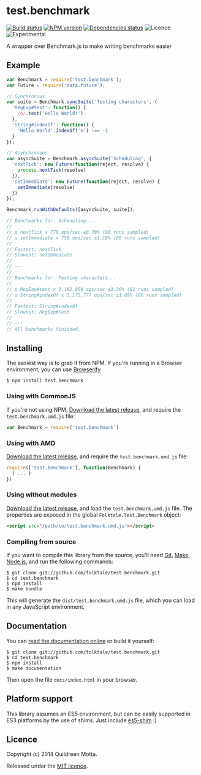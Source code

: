 test.benchmark
==============

[![Build status](https://img.shields.io/travis/folktale/test.benchmark/master.svg?style=flat)](https://travis-ci.org/folktale/test.benchmark)
[![NPM version](https://img.shields.io/npm/v/test.benchmark.svg?style=flat)](https://npmjs.org/package/test.benchmark)
[![Dependencies status](https://img.shields.io/david/folktale/test.benchmark.svg?style=flat)](https://david-dm.org/folktale/test.benchmark)
![Licence](https://img.shields.io/npm/l/test.benchmark.svg?style=flat&label=licence)
![Experimental](https://img.shields.io/badge/stability-experimental-orange.svg?style=flat)


A wrapper over Benchmark.js to make writing benchmarks easier


## Example

```js
var Benchmark = require('test.benchmark');
var Future = require('data.future');

// Synchronous
var suite = Benchmark.syncSuite('Testing characters', {
  'RegExp#test': function() {
    /o/.test('Hello World!')
  },
  'String#indexOf': function() {
    'Hello World'.indexOf('o') !== -1
  }
});

// Asynchronous
var asyncSuite = Benchmark.asyncSuite('Scheduling', {
  'nextTick': new Future(function(reject, resolve) {
    process.nextTick(resolve)
  }),
  'setImmediate': new Future(function(reject, resolve) {
    setImmediate(resolve)
  })
});

Benchmark.runWithDefaults([asyncSuite, suite]);

// Benchmarks for: Scheduling...
//
// o nextTick x 770 ops/sec ±0.70% (66 runs sampled)
// o setImmediate x 758 ops/sec ±1.18% (86 runs sampled)
// 
// Fastest: nextTick
// Slowest: setImmediate
// 
// ---
// 
// Benchmarks for: Testing characters...
// 
// o RegExp#test x 3,162,850 ops/sec ±3.20% (91 runs sampled)
// o String#indexOf x 5,175,777 ops/sec ±1.69% (86 runs sampled)
// 
// Fastest: String#indexOf
// Slowest: RegExp#test
// 
// ---
// All benchmarks finished.
```


## Installing

The easiest way is to grab it from NPM. If you're running in a Browser
environment, you can use [Browserify][]

    $ npm install test.benchmark


### Using with CommonJS

If you're not using NPM, [Download the latest release][release], and require
the `test.benchmark.umd.js` file:

```js
var Benchmark = require('test.benchmark')
```


### Using with AMD

[Download the latest release][release], and require the `test.benchmark.umd.js`
file:

```js
require(['test.benchmark'], function(Benchmark) {
  ( ... )
})
```


### Using without modules

[Download the latest release][release], and load the `test.benchmark.umd.js`
file. The properties are exposed in the global `Folktale.Test.Benchmark` object:

```html
<script src="/path/to/test.benchmark.umd.js"></script>
```


### Compiling from source

If you want to compile this library from the source, you'll need [Git][],
[Make][], [Node.js][], and run the following commands:

    $ git clone git://github.com/folktale/test.benchmark.git
    $ cd test.benchmark
    $ npm install
    $ make bundle
    
This will generate the `dist/test.benchmark.umd.js` file, which you can load in
any JavaScript environment.

    
## Documentation

You can [read the documentation online][docs] or build it yourself:

    $ git clone git://github.com/folktale/test.benchmark.git
    $ cd test.benchmark
    $ npm install
    $ make documentation

Then open the file `docs/index.html` in your browser.


## Platform support

This library assumes an ES5 environment, but can be easily supported in ES3
platforms by the use of shims. Just include [es5-shim][] :)


## Licence

Copyright (c) 2014 Quildreen Motta.

Released under the [MIT licence](https://github.com/folktale/test.benchmark/blob/master/LICENCE).

<!-- links -->
[Fantasy Land]: https://github.com/fantasyland/fantasy-land
[Browserify]: http://browserify.org/
[Git]: http://git-scm.com/
[Make]: http://www.gnu.org/software/make/
[Node.js]: http://nodejs.org/
[es5-shim]: https://github.com/kriskowal/es5-shim
[docs]: http://folktale.github.io/test.benchmark
<!-- [release: https://github.com/folktale/test.benchmark/releases/download/v$VERSION/test.benchmark-$VERSION.tar.gz] -->
[release]: https://github.com/folktale/test.benchmark/releases/download/v0.2.1/test.benchmark-0.2.1.tar.gz
<!-- [/release] -->
